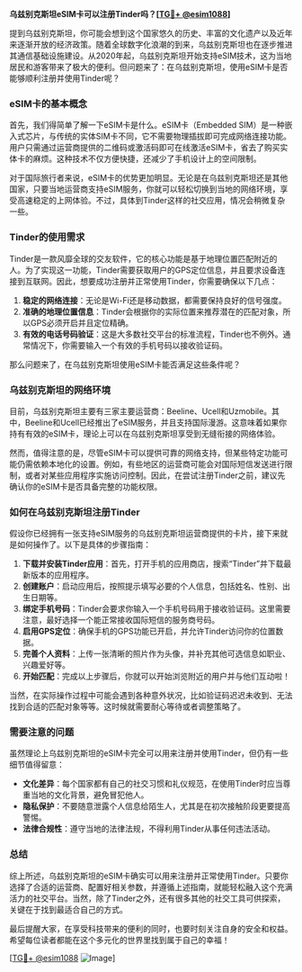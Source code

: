 **乌兹别克斯坦eSIM卡可以注册Tinder吗？[[TG💪+ @esim1088](https://t.me/s/esim1088)]**

提到乌兹别克斯坦，你可能会想到这个国家悠久的历史、丰富的文化遗产以及近年来逐渐开放的经济政策。随着全球数字化浪潮的到来，乌兹别克斯坦也在逐步推进其通信基础设施建设。从2020年起，乌兹别克斯坦开始支持eSIM技术，这为当地居民和游客带来了极大的便利。但问题来了：在乌兹别克斯坦，使用eSIM卡是否能够顺利注册并使用Tinder呢？

### eSIM卡的基本概念

首先，我们得简单了解一下eSIM卡是什么。eSIM卡（Embedded SIM）是一种嵌入式芯片，与传统的实体SIM卡不同，它不需要物理插拔即可完成网络连接功能。用户只需通过运营商提供的二维码或激活码即可在线激活eSIM卡，省去了购买实体卡的麻烦。这种技术不仅方便快捷，还减少了手机设计上的空间限制。

对于国际旅行者来说，eSIM卡的优势更加明显。无论是在乌兹别克斯坦还是其他国家，只要当地运营商支持eSIM服务，你就可以轻松切换到当地的网络环境，享受高速稳定的上网体验。不过，具体到Tinder这样的社交应用，情况会稍微复杂一些。

### Tinder的使用需求

Tinder是一款风靡全球的交友软件，它的核心功能是基于地理位置匹配附近的人。为了实现这一功能，Tinder需要获取用户的GPS定位信息，并且要求设备连接到互联网。因此，想要成功注册并正常使用Tinder，你需要确保以下几点：

1. **稳定的网络连接**：无论是Wi-Fi还是移动数据，都需要保持良好的信号强度。
2. **准确的地理位置信息**：Tinder会根据你的实际位置来推荐潜在的匹配对象，所以GPS必须开启并且定位精确。
3. **有效的电话号码验证**：这是大多数社交平台的标准流程，Tinder也不例外。通常情况下，你需要输入一个有效的手机号码以接收验证码。

那么问题来了，在乌兹别克斯坦使用eSIM卡能否满足这些条件呢？

### 乌兹别克斯坦的网络环境

目前，乌兹别克斯坦主要有三家主要运营商：Beeline、Ucell和Uzmobile。其中，Beeline和Ucell已经推出了eSIM服务，并且支持国际漫游。这意味着如果你持有有效的eSIM卡，理论上可以在乌兹别克斯坦享受到无缝衔接的网络体验。

然而，值得注意的是，尽管eSIM卡可以提供可靠的网络支持，但某些特定功能可能仍需依赖本地化的设置。例如，有些地区的运营商可能会对国际短信发送进行限制，或者对某些应用程序实施访问控制。因此，在尝试注册Tinder之前，建议先确认你的eSIM卡是否具备完整的功能权限。

### 如何在乌兹别克斯坦注册Tinder

假设你已经拥有一张支持eSIM服务的乌兹别克斯坦运营商提供的卡片，接下来就是如何操作了。以下是具体的步骤指南：

1. **下载并安装Tinder应用**：首先，打开手机的应用商店，搜索“Tinder”并下载最新版本的应用程序。
2. **创建账户**：启动应用后，按照提示填写必要的个人信息，包括姓名、性别、出生日期等。
3. **绑定手机号码**：Tinder会要求你输入一个手机号码用于接收验证码。这里需要注意，最好选择一个能正常接收国际短信的服务商号码。
4. **启用GPS定位**：确保手机的GPS功能已开启，并允许Tinder访问你的位置数据。
5. **完善个人资料**：上传一张清晰的照片作为头像，并补充其他可选信息如职业、兴趣爱好等。
6. **开始匹配**：完成以上步骤后，你就可以开始浏览附近的用户并与他们互动啦！

当然，在实际操作过程中可能会遇到各种意外状况，比如验证码迟迟未收到、无法找到合适的匹配对象等等。这时候就需要耐心等待或者调整策略了。

### 需要注意的问题

虽然理论上乌兹别克斯坦的eSIM卡完全可以用来注册并使用Tinder，但仍有一些细节值得留意：

- **文化差异**：每个国家都有自己的社交习惯和礼仪规范，在使用Tinder时应当尊重当地的文化背景，避免冒犯他人。
- **隐私保护**：不要随意泄露个人信息给陌生人，尤其是在初次接触阶段更要提高警惕。
- **法律合规性**：遵守当地的法律法规，不得利用Tinder从事任何违法活动。

### 总结

综上所述，乌兹别克斯坦的eSIM卡确实可以用来注册并正常使用Tinder。只要你选择了合适的运营商、配置好相关参数，并遵循上述指南，就能轻松融入这个充满活力的社交平台。当然，除了Tinder之外，还有很多其他的社交工具可供探索，关键在于找到最适合自己的方式。

最后提醒大家，在享受科技带来的便利的同时，也要时刻关注自身的安全和权益。希望每位读者都能在这个多元化的世界里找到属于自己的幸福！

[[TG💪+ @esim1088](https://t.me/s/esim1088) ![Image](https://i.postimg.cc/4NQfJmqS/Snipaste-2025-05-13-00-14-12.png)]